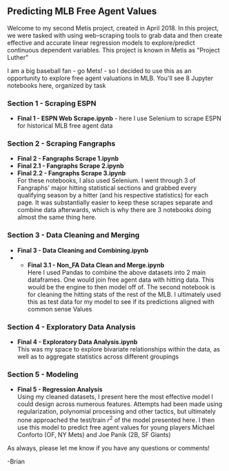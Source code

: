 ## Predicting MLB Free Agent Values

Welcome to my second Metis project, created in April 2018. In this project, we were tasked with using web-scraping tools to grab data and then create effective and accurate linear regression models to explore/predict continuous dependent variables. This project is known in Metis as "Project Luther"

I am a big baseball fan - go Mets! - so I decided to use this as an opportunity to explore free agent valuations in MLB. You'll see 8 Jupyter notebooks here, organized by task

### Section 1 - Scraping ESPN
* **Final 1 - ESPN Web Scrape.ipynb** - here I use Selenium to scrape ESPN for historical MLB free agent data

### Section 2 - Scraping Fangraphs
* **Final 2 - Fangraphs Scrape 1.ipynb**
* **Final 2.1 - Fangraphs Scrape 2.ipynb**
* **Final 2.2 - Fangraphs Scrape 3.ipynb**  
For these notebooks, I also used Selenium. I went through 3 of Fangraphs' major hitting statistical sections and grabbed every qualifying season by a hitter (and his respective statistics) for each page. It was substantially easier to keep these scrapes separate and combine data afterwards, which is why there are 3 notebooks doing almost the same thing here.

### Section 3 - Data Cleaning and Merging
* **Final 3 - Data Cleaning and Combining.ipynb**
* * **Final 3.1 - Non_FA Data Clean and Merge.ipynb**   
Here I used Pandas to combine the above datasets into 2 main dataframes. One would join free agent data with hitting data. This would be the engine to then model off of. The second notebook is for cleaning the hitting stats of the rest of the MLB. I ultimately used this as test data for my model to see if its predictions aligned with common sense Values

### Section 4 - Exploratory Data Analysis
* **Final 4 - Exploratory Data Analysis.ipynb**  
This was my space to explore bivariate relationships within the data, as well as to aggregate statistics across different groupings

### Section 5 - Modeling
* **Final 5 - Regression Analysis**  
Using my cleaned datasets, I present here the most effective model I could design across numerous features. Attempts had been made using regularization, polynomial processing and other tactics, but ultimately none approached the test/train $r^2$ of the model presented here. I then use this model to predict free agent values for young players Michael Conforto (OF, NY Mets) and Joe Panik (2B, SF Giants)  

As always, please let me know if you have any questions or comments!

-Brian
